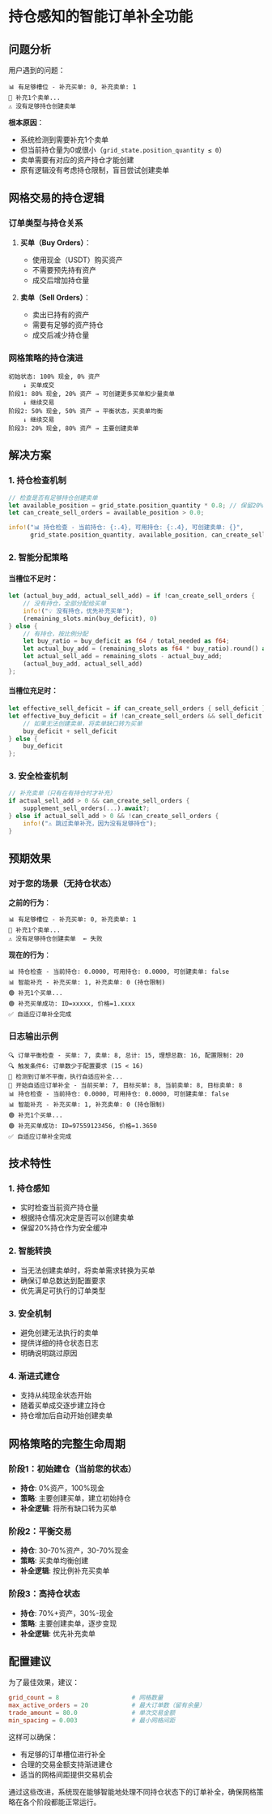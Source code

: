# 持仓感知的智能订单补全功能

## 问题分析

用户遇到的问题：
```
📊 有足够槽位 - 补充买单: 0, 补充卖单: 1
🔴 补充1个卖单...
⚠️ 没有足够持仓创建卖单
```

**根本原因**：
- 系统检测到需要补充1个卖单
- 但当前持仓量为0或很小（`grid_state.position_quantity ≤ 0`）
- 卖单需要有对应的资产持仓才能创建
- 原有逻辑没有考虑持仓限制，盲目尝试创建卖单

## 网格交易的持仓逻辑

### 订单类型与持仓关系

1. **买单（Buy Orders）**：
   - 使用现金（USDT）购买资产
   - 不需要预先持有资产
   - 成交后增加持仓量

2. **卖单（Sell Orders）**：
   - 卖出已持有的资产
   - 需要有足够的资产持仓
   - 成交后减少持仓量

### 网格策略的持仓演进

```
初始状态: 100% 现金, 0% 资产
    ↓ 买单成交
阶段1: 80% 现金, 20% 资产 → 可创建更多买单和少量卖单
    ↓ 继续交易
阶段2: 50% 现金, 50% 资产 → 平衡状态，买卖单均衡
    ↓ 继续交易
阶段3: 20% 现金, 80% 资产 → 主要创建卖单
```

## 解决方案

### 1. 持仓检查机制

```rust
// 检查是否有足够持仓创建卖单
let available_position = grid_state.position_quantity * 0.8; // 保留20%作为缓冲
let can_create_sell_orders = available_position > 0.0;

info!("📊 持仓检查 - 当前持仓: {:.4}, 可用持仓: {:.4}, 可创建卖单: {}", 
      grid_state.position_quantity, available_position, can_create_sell_orders);
```

### 2. 智能分配策略

#### 当槽位不足时：
```rust
let (actual_buy_add, actual_sell_add) = if !can_create_sell_orders {
    // 没有持仓，全部分配给买单
    info!("💡 没有持仓，优先补充买单");
    (remaining_slots.min(buy_deficit), 0)
} else {
    // 有持仓，按比例分配
    let buy_ratio = buy_deficit as f64 / total_needed as f64;
    let actual_buy_add = (remaining_slots as f64 * buy_ratio).round() as usize;
    let actual_sell_add = remaining_slots - actual_buy_add;
    (actual_buy_add, actual_sell_add)
};
```

#### 当槽位充足时：
```rust
let effective_sell_deficit = if can_create_sell_orders { sell_deficit } else { 0 };
let effective_buy_deficit = if !can_create_sell_orders && sell_deficit > 0 {
    // 如果无法创建卖单，将卖单缺口转为买单
    buy_deficit + sell_deficit
} else {
    buy_deficit
};
```

### 3. 安全检查机制

```rust
// 补充卖单（只有在有持仓时才补充）
if actual_sell_add > 0 && can_create_sell_orders {
    supplement_sell_orders(...).await?;
} else if actual_sell_add > 0 && !can_create_sell_orders {
    info!("⚠️ 跳过卖单补充，因为没有足够持仓");
}
```

## 预期效果

### 对于您的场景（无持仓状态）

**之前的行为**：
```
📊 有足够槽位 - 补充买单: 0, 补充卖单: 1
🔴 补充1个卖单...
⚠️ 没有足够持仓创建卖单  ← 失败
```

**现在的行为**：
```
📊 持仓检查 - 当前持仓: 0.0000, 可用持仓: 0.0000, 可创建卖单: false
📊 智能补充 - 补充买单: 1, 补充卖单: 0 (持仓限制)
🟢 补充1个买单...
🟢 补充买单成功: ID=xxxxx, 价格=1.xxxx
✅ 自适应订单补全完成
```

### 日志输出示例

```
🔍 订单平衡检查 - 买单: 7, 卖单: 8, 总计: 15, 理想总数: 16, 配置限制: 20
🔍 触发条件6: 订单数少于配置要求 (15 < 16)
🔄 检测到订单不平衡，执行自适应补全...
🔄 开始自适应订单补全 - 当前买单: 7, 目标买单: 8, 当前卖单: 8, 目标卖单: 8
📊 持仓检查 - 当前持仓: 0.0000, 可用持仓: 0.0000, 可创建卖单: false
📊 智能补充 - 补充买单: 1, 补充卖单: 0 (持仓限制)
🟢 补充1个买单...
🟢 补充买单成功: ID=97559123456, 价格=1.3650
✅ 自适应订单补全完成
```

## 技术特性

### 1. 持仓感知
- 实时检查当前资产持仓量
- 根据持仓情况决定是否可以创建卖单
- 保留20%持仓作为安全缓冲

### 2. 智能转换
- 当无法创建卖单时，将卖单需求转换为买单
- 确保订单总数达到配置要求
- 优先满足可执行的订单类型

### 3. 安全机制
- 避免创建无法执行的卖单
- 提供详细的持仓状态日志
- 明确说明跳过原因

### 4. 渐进式建仓
- 支持从纯现金状态开始
- 随着买单成交逐步建立持仓
- 持仓增加后自动开始创建卖单

## 网格策略的完整生命周期

### 阶段1：初始建仓（当前您的状态）
- **持仓**: 0%资产，100%现金
- **策略**: 主要创建买单，建立初始持仓
- **补全逻辑**: 将所有缺口转为买单

### 阶段2：平衡交易
- **持仓**: 30-70%资产，30-70%现金
- **策略**: 买卖单均衡创建
- **补全逻辑**: 按比例补充买卖单

### 阶段3：高持仓状态
- **持仓**: 70%+资产，30%-现金
- **策略**: 主要创建卖单，逐步变现
- **补全逻辑**: 优先补充卖单

## 配置建议

为了最佳效果，建议：

```toml
grid_count = 8                    # 网格数量
max_active_orders = 20            # 最大订单数（留有余量）
trade_amount = 80.0               # 单次交易金额
min_spacing = 0.003               # 最小网格间距
```

这样可以确保：
- 有足够的订单槽位进行补全
- 合理的交易金额支持渐进建仓
- 适当的网格间距提供交易机会

通过这些改进，系统现在能够智能地处理不同持仓状态下的订单补全，确保网格策略在各个阶段都能正常运行。 